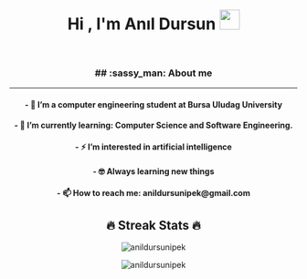 
<!--
**Dursunipek/dursunipek** is a ✨ _special_ ✨ repository because its `README.md` (this file) appears on your GitHub profile.-->
<h1 align="center">Hi , I'm Anıl Dursun <img src="https://media.giphy.com/media/hvRJCLFzcasrR4ia7z/giphy.gif" width="35"></h1>
<br>
<h3 align="center">## :sassy_man:  About me</h3><hr>
<h4 align="center">- 🔭 I’m a computer engineering student at Bursa Uludag University</h4>
<h4 align="center">- 🌱 I’m currently learning: Computer Science and Software Engineering.</h4>
<h4 align="center">- ⚡ I’m interested in artificial intelligence</h4>
<h4 align="center">- 🤓 Always learning new things</h4>
<h4 align="center">- 📫 How to reach me: anildursunipek@gmail.com</h4>
<h2 align="center">🔥 Streak Stats 🔥</h2>
<p align="center"><img src="https://github-readme-streak-stats.herokuapp.com/?user=anildursunipek&theme=gruvbox" alt="anildursunipek" /></p>
<p align="center"><img src="https://activity-graph.herokuapp.com/graph?username=anildursunipek&theme=gruvbox" alt="anildursunipek" /></p>


